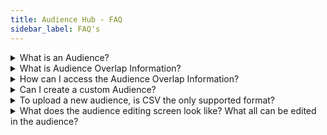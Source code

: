 ```yaml
---
title: Audience Hub - FAQ
sidebar_label: FAQ's
---
```


<details>
    <summary> What is an Audience? </summary>
  An Audience refers to a specific segment of users who share common attributes & behavior patterns. Example. Desktop Visitors, High value spenders.
</details>
<details>
    <summary>What is Audience Overlap Information?</summary>
   Audience Overlap provides you with details about the visitors who overlap between the different Audience segments configured.
</details>
<details>
    <summary>How can I access the Audience Overlap Information?</summary>
Click on the ‘overlap’ icon next to each Audience name from the Audience Listing Table. Please click here, to find details about Audience Overlap.
</details>
<details>
    <summary>Can I create a custom Audience?</summary>
   Click on the ‘Upload New’ CTA from the Audience listing screen, and upload any audience information as a csv file.

</details>
<details>
    <summary>To upload a new audience, is CSV the only supported format?</summary>
  At this point, only CSV. We can support more formats in future releases
</details>
<details>
    <summary>What does the audience editing screen look like? What all can be edited in the audience?</summary>
  Currently we don’t support editing of existing Audiences.
</details>
